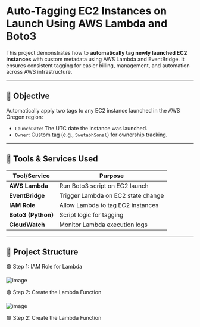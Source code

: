 # Auto-Tagging EC2 Instances on Launch Using AWS Lambda and Boto3


This project demonstrates how to **automatically tag newly launched EC2 instances** with custom metadata using AWS Lambda and EventBridge. It ensures consistent tagging for easier billing, management, and automation across AWS infrastructure.

---

## 📌 Objective

Automatically apply two tags to any EC2 instance launched in the AWS Oregon region:

- `LaunchDate`: The UTC date the instance was launched.
- `Owner`: Custom tag (e.g., `SwetabhSonal`) for ownership tracking.

---

## 🧰 Tools & Services Used

| Tool/Service       | Purpose                           |
|--------------------|------------------------------------|
| **AWS Lambda**     | Run Boto3 script on EC2 launch     |
| **EventBridge**    | Trigger Lambda on EC2 state change |
| **IAM Role**       | Allow Lambda to tag EC2 instances  |
| **Boto3 (Python)** | Script logic for tagging           |
| **CloudWatch**     | Monitor Lambda execution logs      |

---

## 📁 Project Structure

🟢 Step 1: IAM Role for Lambda

![image](https://github.com/user-attachments/assets/158ebb7a-2a4c-4e57-9685-bf8967d652e4)


🟢 Step 2: Create the Lambda Function

![image](https://github.com/user-attachments/assets/4c502e03-0e0a-4202-8264-d668688f6a11)


🟢 Step 2: Create the Lambda Function
